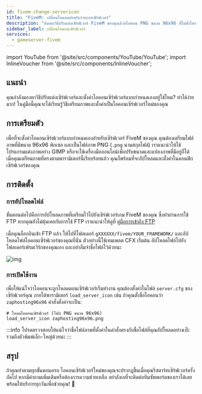 ```yaml
---
id: fivem-change-servericon
title: "FiveM: เปลี่ยนไอคอนสำหรับรายการเซิร์ฟเวอร์"
description: "ค้นพบวิธีปรับแต่งเซิร์ฟเวอร์ FiveM ของคุณด้วยไอคอน PNG ขนาด 96x96 ที่ไม่ซ้ำใคร เพื่อเพิ่มเอกลักษณ์ให้เซิร์ฟเวอร์ของคุณ → เรียนรู้เพิ่มเติมตอนนี้"
sidebar_label: เปลี่ยนไอคอนเซิร์ฟเวอร์
services:
  - gameserver-fivem
---
```


import YouTube from '@site/src/components/YouTube/YouTube';
import InlineVoucher from '@site/src/components/InlineVoucher';

## แนะนำ
คุณกำลังมองหาวิธีปรับแต่งเซิร์ฟเวอร์และตั้งค่าไอคอนเซิร์ฟเวอร์แบบกำหนดเองอยู่ใช่ไหม? ทำได้ง่ายมาก! ในคู่มือนี้คุณจะได้เรียนรู้วิธีเตรียมภาพและตั้งค่าเป็นไอคอนเซิร์ฟเวอร์ใหม่ของคุณ

<InlineVoucher />

## การเตรียมตัว
เพื่อที่จะตั้งค่าไอคอนเซิร์ฟเวอร์แบบกำหนดเองสำหรับเซิร์ฟเวอร์ FiveM ของคุณ คุณต้องเตรียมไฟล์ภาพที่มีขนาด 96x96 พิกเซล และเป็นไฟล์ภาพ PNG (`.png` นามสกุลไฟล์) เราแนะนำให้ใช้โปรแกรมแต่งภาพอย่าง GIMP หรือจะใช้เครื่องมือออนไลน์เพื่อปรับขนาดและแปลงภาพที่มีอยู่ก็ได้ เมื่อคุณเตรียมภาพที่ตรงตามพารามิเตอร์นี้เรียบร้อยแล้ว คุณก็พร้อมที่จะอัปโหลดและตั้งค่าในคอนฟิกเซิร์ฟเวอร์ของคุณ

## การติดตั้ง

### การอัปโหลดไฟล์

ขั้นตอนต่อไปคือการอัปโหลดภาพที่เตรียมไว้ไปยังเซิร์ฟเวอร์เกม FiveM ของคุณ ซึ่งทำผ่านการใช้ FTP หากคุณยังไม่คุ้นเคยกับการใช้ FTP เราแนะนำให้ดูที่ [คู่มือการเข้าถึง FTP](gameserver-ftpaccess.md)

เมื่อคุณล็อกอินเข้า FTP แล้ว ให้ไปที่โฟลเดอร์ `gXXXXXX/fivem/YOUR_FRAMEWORK/` และอัปโหลดไฟล์ไอคอนเซิร์ฟเวอร์ของคุณที่นั่น ตัวอย่างนี้ใช้เทมเพลต CFX เริ่มต้น อัปโหลดไฟล์ไปยังโฟลเดอร์เฟรมเวิร์กของคุณเอง และอย่าลืมจำชื่อไฟล์ไว้ด้วยนะ

![img](https://screensaver01.zap-hosting.com/index.php/s/BffobqB7CmdK2Wb/download)

### การเปิดใช้งาน

เพื่อให้แน่ใจว่าไอคอนจะถูกโหลดตอนเซิร์ฟเวอร์เริ่มทำงาน คุณต้องตั้งค่าในไฟล์ `server.cfg` ของเซิร์ฟเวอร์คุณ ภายใต้พารามิเตอร์ `load_server_icon` เช่น ถ้าคุณตั้งชื่อไอคอนว่า `zaphosting96x96` คำสั่งตั้งค่าจะเป็น:

```
# โหลดไอคอนเซิร์ฟเวอร์ (ไฟล์ PNG ขนาด 96x96)
load_server_icon zaphosting96x96.png
```

:::info
โปรดตรวจสอบให้แน่ใจว่าชื่อไฟล์ภาพที่ตั้งค่าในคำสั่งตรงกับชื่อไฟล์ที่คุณอัปโหลดอย่างเป๊ะ รวมถึงตัวพิมพ์เล็ก-ใหญ่ด้วยนะ
:::

## สรุป

ถ้าคุณทำตามทุกขั้นตอนครบ ไอคอนเซิร์ฟเวอร์ใหม่ของคุณจะปรากฏขึ้นเมื่อคุณรีสตาร์ทเซิร์ฟเวอร์ครั้งถัดไป หากมีคำถามเพิ่มเติมหรือต้องการความช่วยเหลือ อย่าลังเลที่จะติดต่อทีมซัพพอร์ตของเราได้เลย พร้อมให้บริการทุกวันเพื่อช่วยคุณ! 🙂

<InlineVoucher />
